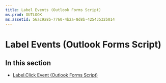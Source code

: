 ```yaml
---
title: Label Events (Outlook Forms Script)
ms.prod: OUTLOOK
ms.assetid: 56ac9a8b-7760-4b2a-8d8b-42543532b014
---
```



# Label Events (Outlook Forms Script)

## In this section


-  [Label.Click Event (Outlook Forms Script)](label-click-event-outlook-forms-script.md)
    

